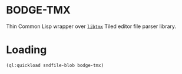 # BODGE-TMX

Thin Common Lisp wrapper over [`libtmx`](https://github.com/baylej/tmx/) Tiled
editor file parser library.

# Loading
```lisp
(ql:quickload sndfile-blob bodge-tmx)
```
